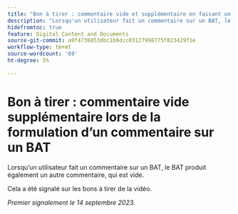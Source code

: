```yaml
---
title: "Bon à tirer : commentaire vide et supplémentaire en faisant un commentaire sur un bon à tirer"
description: "Lorsqu'un utilisateur fait un commentaire sur un BAT, le BAT produit également un autre commentaire, qui est vide."
hidefromtoc: true
feature: Digital Content and Documents
source-git-commit: a9f4736853dbc1b6dcc03127998775f823429f1e
workflow-type: tm+mt
source-wordcount: '69'
ht-degree: 5%

---
```



# Bon à tirer : commentaire vide supplémentaire lors de la formulation d’un commentaire sur un BAT

<!--WF, WFP TOCs-->

Lorsqu’un utilisateur fait un commentaire sur un BAT, le BAT produit également un autre commentaire, qui est vide.

Cela a été signalé sur les bons à tirer de la vidéo.

_Premier signalement le 14 septembre 2023._
